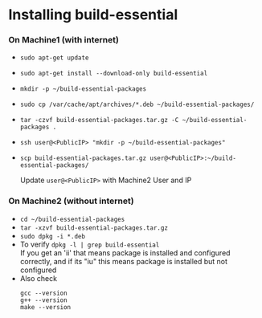 # Installing build-essential

### On Machine1 (with internet)

- `sudo apt-get update`
- `sudo apt-get install --download-only build-essential`
- `mkdir -p ~/build-essential-packages`
- `sudo cp /var/cache/apt/archives/*.deb ~/build-essential-packages/`
- `tar -czvf build-essential-packages.tar.gz -C ~/build-essential-packages .`
- `ssh user@<PublicIP> "mkdir -p ~/build-essential-packages"`
- `scp build-essential-packages.tar.gz user@<PublicIP>:~/build-essential-packages/`

   Update `user@<PublicIP>` with Machine2 User and IP

### On Machine2 (without internet)

- `cd ~/build-essential-packages`
- `tar -xzvf build-essential-packages.tar.gz`
- `sudo dpkg -i *.deb`
- To verify `dpkg -l | grep build-essential` <br>
  If you get an 'ii' that means package is installed and configured correctly, and if its "iu" this means package is installed but not configured
- Also check 
   ```
   gcc --version
   g++ --version
   make --version
   ```